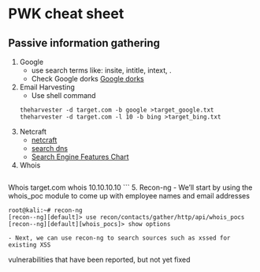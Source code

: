 # PWK cheat sheet

## Passive information gathering
1. Google
	- use search terms like: insite, intitle, intext, .    
	- Check Google dorks [Google dorks](https://www.exploit-db.com/google-hacking-database/)
2. Email Harvesting
	- Use shell command
	```
	theharvester -d target.com -b google >target_google.txt
	theharvester -d target.com -l 10 -b bing >target_bing.txt
	```
3. Netcraft
	- [netcraft](http://www.netcraft.com/)
	- [search dns](http://searchdns.netcraft.com/)
	- [Search Engine Features Chart](http://www.searchengineshowdown.com/features/)
4. Whois
	```
Whois target.com
whois 10.10.10.10
	```
5. Recon-ng
	- We’ll start by using the whois_poc module to come up with employee names and email addresses
```
root@kali:~# recon‐ng
[recon-­‐ng][default]> use recon/contacts/gather/http/api/whois_pocs
[recon-­‐ng][default][whois_pocs]> show options
```
	- Next, we can use recon‑ng to search sources such as xssed for existing XSS
vulnerabilities that have been reported, but not yet fixed
